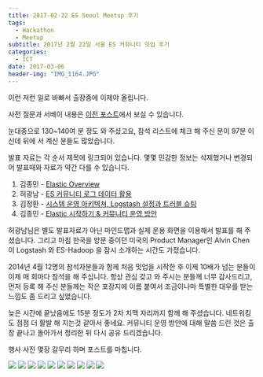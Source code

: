 ```yaml
---
title: 2017-02-22 ES Seoul Meetup 후기
tags:
  - Hackathon
  - Meetup
subtitle: 2017년 2월 22일 서울 ES 커뮤니티 밋업 후기
categories:
  - ICT
date: 2017-03-06
header-img: "IMG_1164.JPG"
---
```


이런 저런 일로 바빠서 출장중에 이제야 올립니다.

사전 질문과 서베이 내용은 [이전 포스트](/2017/02/2017-02-meetup-survey)에서 보실 수 있습니다.

눈대중으로 130~140여 분 정도 와 주셨고요, 참석 리스트에 체크 해 주신 분이 97분 이신데 뒤에 서 계신 분들도 많았습니다.

발표 자료는 각 순서 제목에 링크되어 있습니다. 몇몇 민감한 정보는 삭제했거나 변경되어 발표때와 자료가 약간 다를 수 있습니다.
1. 김종민 - [Elastic Overview](Elastic-Stack-Overview.pdf)
2. 허광남 - [ES 커뮤니티 로그 데이터 활용](ELK-on-OKKY-HeoKN.pdf)
3. 김정환 - [시스템 운영 아키텍쳐, Logstash 설정과 트러블 슈팅](elasticsearch-in-nbt.pdf)
4. 김종민 - [Elastic 시작하기 & 커뮤니티 운영 방안](community-plan.pdf)

허광남님은 별도 발표자료가 아닌 마인드맵과 실제 운용 화면을 이용해서 발표를 해 주셨습니다. 그리고 마침 한국을 방문 중이던 미국의 Product Manager인 Alvin Chen이 Logstash 와 ES-Hadoop 을 잠시 소개하는 시간도 가졌습니다.

2014년 4월 12명의 참석자분들과 함께 처음 밋업을 시작한 후 이제 10배가 넘는 분들이 이제 매 회마다 참석을 해 주십니다. 항상 관심 갖고 와 주시는 분들께 너무 감사드리고, 먼저 등록 해 주신 분들께는 작은 포장지에 이름 붙여서 조금이나마 특별한 대우를 받는 느낌도 좀 드리고 싶었습니다.

늦은 시간에 끝났음에도 15분 정도가 2차 치맥 자리까지 함께 해 주셨습니다. 네트워킹도 점점 더 활발 해 지는것 같아서 좋네요. 커뮤니티 운영 방안에 대해 말씀 드린 것은 출장 끝나고 돌아가서 정리한 뒤 다시 공유 드리겠습니다.

행사 사진 몇장 갈무리 하며 포스트를 마칩니다.

![](IMG_1141.jpg) ![](IMG_1143.jpg) ![](IMG_1148.jpg) ![](IMG_1152.jpg) ![](IMG_1154.jpg) ![](IMG_1156.jpg) ![](IMG_1157.jpg) ![](IMG_1158.jpg) ![](IMG_1161.jpg) ![](IMG_1164.JPG) 
